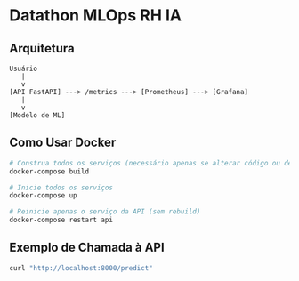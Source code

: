 # Datathon MLOps RH IA

## Arquitetura

```
Usuário
   |
   v
[API FastAPI] ---> /metrics ---> [Prometheus] ---> [Grafana]
   |
   v
[Modelo de ML]
```

## Como Usar Docker

```bash
# Construa todos os serviços (necessário apenas se alterar código ou dependências)
docker-compose build

# Inicie todos os serviços
docker-compose up

# Reinicie apenas o serviço da API (sem rebuild)
docker-compose restart api
```

## Exemplo de Chamada à API

```bash
curl "http://localhost:8000/predict"
```
